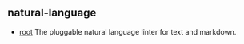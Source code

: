 ## natural-language

- [root](https://github.com/textlint/textlint) The pluggable natural language linter for text and markdown.